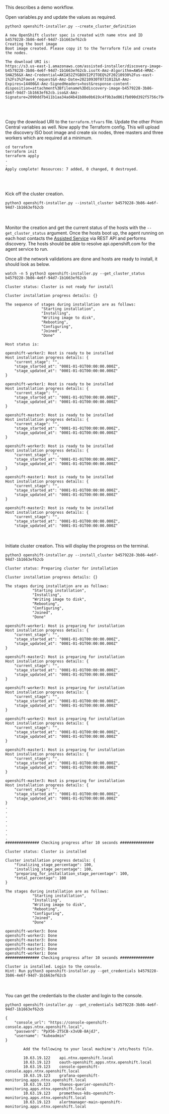 This describes a demo workflow.

Open variables.py and update the values as required.

```
python3 openshift-installer.py --create_cluster_definition
```
```
A new OpenShift cluster spec is created with name ntnx and ID b4579228-3b86-4e6f-94d7-1b1663ef62cb
Creating the boot image
Boot image created. Please copy it to the Terraform file and create the nodes.

The download URI is: 
https://s3.us-east-1.amazonaws.com/assisted-installer/discovery-image-b4579228-3b86-4e6f-94d7-1b1663ef62cb.iso?X-Amz-Algorithm=AWS4-HMAC-SHA256&X-Amz-Credential=AKIA52ZYGBOVI2P2TOEQ%2F20210930%2Fus-east-1%2Fs3%2Faws4_request&X-Amz-Date=20210930T073101Z&X-Amz-Expires=14400&X-Amz-SignedHeaders=host&response-content-disposition=attachment%3Bfilename%3Ddiscovery-image-b4579228-3b86-4e6f-94d7-1b1663ef62cb.iso&X-Amz-Signature=2090dd7b411b1aa34ad4b41b80e0b619c4f9b3ad861fb090d392f5756c794280
```
<br/><br/>

Copy the download URI to the `terraform.tfvars` file. Update the other Prism Central variables as well.
Now apply the Terraform config. This will upload the discovery ISO boot image and create six nodes, three masters and three workers which are required at a minimum.
  
```
cd terraform 
terraform init
terraform apply
.
.
Apply complete! Resources: 7 added, 0 changed, 0 destroyed.
```
<br/><br/>

Kick off the cluster creation.

```
python3 openshift-installer.py --install_cluster b4579228-3b86-4e6f-94d7-1b1663ef62cb
```
<br/><br/>
Monitor the creation and get the current status of the hosts with the `--get_cluster_status` argument. Once the hosts boot up, the agent running on each host contacts the [Assisted Service](https://github.com/openshift/assisted-service) via REST API and performs discovery.
The hosts should be able to resolve api.openshift.com for the agent service to run.




Once all the network validations are done and hosts are ready to install, it should look as below.

```
watch -n 5 python3 openshift-installer.py --get_cluster_status b4579228-3b86-4e6f-94d7-1b1663ef62cb 
```
```
Cluster status: Cluster is not ready for install

Cluster installation progress details: {}

The sequence of stages during installation are as follows:
                "Starting installation",
                "Installing",
                "Writing image to disk",
                "Rebooting",
                "Configuring",
                "Joined",
                "Done"

Host status is:

openshift-worker2: Host is ready to be installed
Host installation progress details: {
    "current_stage": "",
    "stage_started_at": "0001-01-01T00:00:00.000Z",
    "stage_updated_at": "0001-01-01T00:00:00.000Z"
}

openshift-worker1: Host is ready to be installed
Host installation progress details: {
    "current_stage": "",
    "stage_started_at": "0001-01-01T00:00:00.000Z",
    "stage_updated_at": "0001-01-01T00:00:00.000Z"
}

openshift-master3: Host is ready to be installed
Host installation progress details: {
    "current_stage": "",
    "stage_started_at": "0001-01-01T00:00:00.000Z",
    "stage_updated_at": "0001-01-01T00:00:00.000Z"
}

openshift-worker3: Host is ready to be installed
Host installation progress details: {
    "current_stage": "",
    "stage_started_at": "0001-01-01T00:00:00.000Z",
    "stage_updated_at": "0001-01-01T00:00:00.000Z"
}

openshift-master1: Host is ready to be installed
Host installation progress details: {
    "current_stage": "",
    "stage_started_at": "0001-01-01T00:00:00.000Z",
    "stage_updated_at": "0001-01-01T00:00:00.000Z"
}

openshift-master2: Host is ready to be installed
Host installation progress details: {
    "current_stage": "",
    "stage_started_at": "0001-01-01T00:00:00.000Z",
    "stage_updated_at": "0001-01-01T00:00:00.000Z"

```
<br/><br/>
Initiate cluster creation. This will display the progress on the terminal.

```
python3 openshift-installer.py --install_cluster b4579228-3b86-4e6f-94d7-1b1663ef62cb
```
```
Cluster status: Preparing cluster for installation

Cluster installation progress details: {}

The stages during installation are as follows:
            "Starting installation",
            "Installing",
            "Writing image to disk",
            "Rebooting",
            "Configuring",
            "Joined",
            "Done"
            
openshift-worker1: Host is preparing for installation
Host installation progress details: {
    "current_stage": "",
    "stage_started_at": "0001-01-01T00:00:00.000Z",
    "stage_updated_at": "0001-01-01T00:00:00.000Z"
}

openshift-master2: Host is preparing for installation
Host installation progress details: {
    "current_stage": "",
    "stage_started_at": "0001-01-01T00:00:00.000Z",
    "stage_updated_at": "0001-01-01T00:00:00.000Z"
}

openshift-worker3: Host is preparing for installation
Host installation progress details: {
    "current_stage": "",
    "stage_started_at": "0001-01-01T00:00:00.000Z",
    "stage_updated_at": "0001-01-01T00:00:00.000Z"
}

openshift-worker2: Host is preparing for installation
Host installation progress details: {
    "current_stage": "",
    "stage_started_at": "0001-01-01T00:00:00.000Z",
    "stage_updated_at": "0001-01-01T00:00:00.000Z"
}

openshift-master1: Host is preparing for installation
Host installation progress details: {
    "current_stage": "",
    "stage_started_at": "0001-01-01T00:00:00.000Z",
    "stage_updated_at": "0001-01-01T00:00:00.000Z"
}

openshift-master3: Host is preparing for installation
Host installation progress details: {
    "current_stage": "",
    "stage_started_at": "0001-01-01T00:00:00.000Z",
    "stage_updated_at": "0001-01-01T00:00:00.000Z"
}
.
.
.
.
.
.
.
.
############### Checking progress after 10 seconds ###############

Cluster status: Cluster is installed

Cluster installation progress details: {
    "finalizing_stage_percentage": 100,
    "installing_stage_percentage": 100,
    "preparing_for_installation_stage_percentage": 100,
    "total_percentage": 100
}

The stages during installation are as follows:
            "Starting installation",
            "Installing",
            "Writing image to disk",
            "Rebooting",
            "Configuring",
            "Joined",
            "Done"
            
openshift-worker3: Done
openshift-worker2: Done
openshift-master3: Done
openshift-master1: Done
openshift-master2: Done
openshift-worker1: Done
############### Checking progress after 10 seconds ###############

Cluster is installed. Login to the console.
Hint: Run python3 openshift-installer.py --get_credentials b4579228-3b86-4e6f-94d7-1b1663ef62cb
```
<br/><br/>
You can get the credentials to the cluster and login to the console.

```
python3 openshift-installer.py --get_credentials b4579228-3b86-4e6f-94d7-1b1663ef62cb
```

```
{
    "console_url": "https://console-openshift-console.apps.ntnx.openshift.local",
    "password": "PpX56-2TSCB-x3vUB-8AjdJ",
    "username": "kubeadmin"
}

        Add the following to your local machine's /etc/hosts file.

        10.63.19.122	api.ntnx.openshift.local
        10.63.19.123	oauth-openshift.apps.ntnx.openshift.local
        10.63.19.123	console-openshift-console.apps.ntnx.openshift.local
        10.63.19.123	grafana-openshift-monitoring.apps.ntnx.openshift.local
        10.63.19.123	thanos-querier-openshift-monitoring.apps.ntnx.openshift.local
        10.63.19.123	prometheus-k8s-openshift-monitoring.apps.ntnx.openshift.local
        10.63.19.123	alertmanager-main-openshift-monitoring.apps.ntnx.openshift.local
       
```
